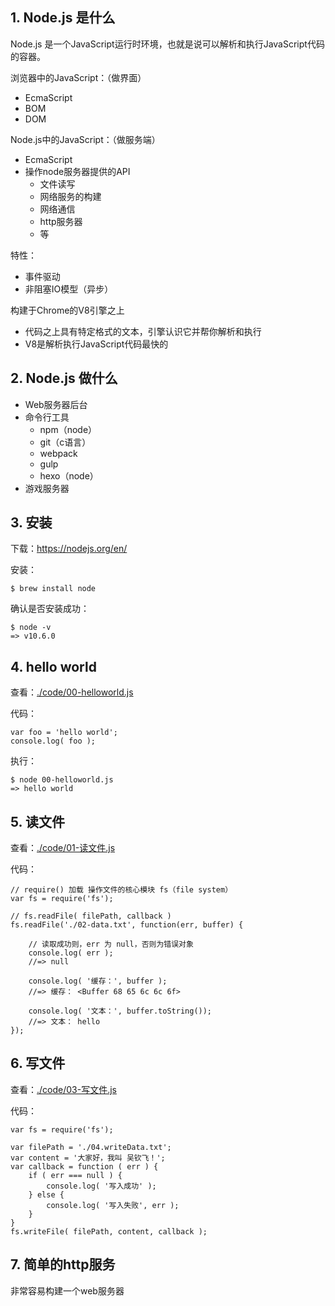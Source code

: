
## 1. Node.js 是什么

Node.js 是一个JavaScript运行时环境，也就是说可以解析和执行JavaScript代码的容器。

浏览器中的JavaScript：（做界面）
* EcmaScript
* BOM
* DOM

Node.js中的JavaScript：（做服务端）
* EcmaScript
* 操作node服务器提供的API
    * 文件读写
    * 网络服务的构建
    * 网络通信
    * http服务器
    * 等

特性：
* 事件驱动
* 非阻塞IO模型（异步）

构建于Chrome的V8引擎之上
* 代码之上具有特定格式的文本，引擎认识它并帮你解析和执行
* V8是解析执行JavaScript代码最快的

## 2. Node.js 做什么

* Web服务器后台
* 命令行工具
    * npm（node）
    * git（c语言）
    * webpack
    * gulp
    * hexo（node）
* 游戏服务器

## 3. 安装

下载：https://nodejs.org/en/

安装：

    $ brew install node

确认是否安装成功：

    $ node -v
    => v10.6.0

## 4. hello world

查看：[./code/00-helloworld.js](./code/00-helloworld.js)

代码：

    var foo = 'hello world';
    console.log( foo );

执行：

    $ node 00-helloworld.js
    => hello world

## 5. 读文件

查看：[./code/01-读文件.js](./code/01-读文件.js)

代码：

    // require() 加载 操作文件的核心模块 fs（file system）
    var fs = require('fs');

    // fs.readFile( filePath, callback )
    fs.readFile('./02-data.txt', function(err, buffer) {

        // 读取成功则，err 为 null，否则为错误对象
        console.log( err );
        //=> null

        console.log( '缓存：', buffer );
        //=> 缓存： <Buffer 68 65 6c 6c 6f>

        console.log( '文本：', buffer.toString());
        //=> 文本： hello
    });

## 6. 写文件

查看：[./code/03-写文件.js](./code/03-写文件.js)

代码：

    var fs = require('fs');

    var filePath = './04.writeData.txt';
    var content = '大家好，我叫 吴钦飞！';
    var callback = function ( err ) {
        if ( err === null ) {
            console.log( '写入成功' );
        } else {
            console.log( '写入失败', err );
        }
    }
    fs.writeFile( filePath, content, callback );

## 7. 简单的http服务

非常容易构建一个web服务器